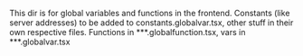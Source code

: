 This dir is for global variables and functions in the frontend. Constants (like server addresses) to be added to constants.globalvar.tsx, other stuff in their own respective files. Functions in ***.globalfunction.tsx, vars in ***.globalvar.tsx